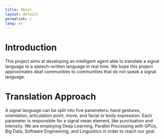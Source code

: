```yaml
---
title: About
layout: default
permalink: /
lang: en
---
```

# Introduction

This project aims at developing an intelligent agent able to translate a signal language to a speech-written language in real time. We hope this project approximates deaf communities to communities that do not speak a signal language.

# Translation Approach

A signal language can be split into five parameters: hand gestures, orientation, articulation point, move, and facial or body expression. Each parameter is responsible for a signal mean element, like punctuation and intensity. We are employing Deep Learning, Parallel Processing with GPUs, Big Data, Software Engineering, and Linguistics in order to reach our goal.
